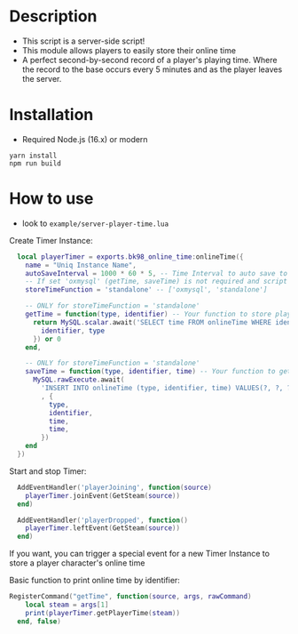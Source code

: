 # Description

- This script is a server-side script!
- This module allows players to easily store their online time
- A perfect second-by-second record of a player's playing time. Where the record to the base occurs every 5 minutes and as the player leaves the server.

# Installation 

- Required Node.js (16.x) or modern

```
yarn install
npm run build
```

# How to use

- look to `example/server-player-time.lua`

Create Timer Instance:
```lua
  local playerTimer = exports.bk98_online_time:onlineTime({
    name = "Uniq Instance Name",
    autoSaveInterval = 1000 * 60 * 5, -- Time Interval to auto save to data base player time
    -- If set 'oxmysql' (getTime, saveTime) is not required and script used self function to save and read data from database
    storeTimeFunction = 'standalone' -- ['oxmysql', 'standalone']

    -- ONLY for storeTimeFunction = 'standalone'
    getTime = function(type, identifier) -- Your function to store player time in database
      return MySQL.scalar.await('SELECT time FROM onlineTime WHERE identifier = ? AND type = ? LIMIT 1', {
        identifier, type
      }) or 0
    end,

    -- ONLY for storeTimeFunction = 'standalone'
    saveTime = function(type, identifier, time) -- Your function to get player time from database
      MySQL.rawExecute.await(
        'INSERT INTO onlineTime (type, identifier, time) VALUES(?, ?, ?) ON DUPLICATE KEY UPDATE time=?'
        , {
          type,
          identifier,
          time,
          time,
        })
    end
  })
```

Start and stop Timer:
```lua
  AddEventHandler('playerJoining', function(source)
    playerTimer.joinEvent(GetSteam(source))
  end)

  AddEventHandler('playerDropped', function()
    playerTimer.leftEvent(GetSteam(source))
  end)
```
If you want, you can trigger a special event for a new Timer Instance to store a player character's online time


Basic function to print online time by identifier:
```lua
RegisterCommand("getTime", function(source, args, rawCommand)
    local steam = args[1]
    print(playerTimer.getPlayerTime(steam))
  end, false)
```